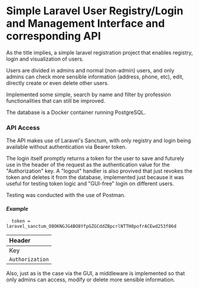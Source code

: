 # Simple Laravel User Registry/Login and Management Interface and corresponding API

As the title implies, a simple laravel registration project that enables registry, login and visualization of users.

Users are divided in admins and normal (non-admin) users, and only admins can check more sensible information (address, phone, etc), edit, directly create or even delete other users.

Implemented some simple, search by name and filter by profession functionalities that can still be improved. 

The database is a Docker container running PostgreSQL.

### API Access


The API makes use of Laravel's Sanctum, with only registry and login being available without authentication via Bearer token. 

The login itself promptly returns a token for the user to save and futurely use in the header of the request as the authentication value for the "Authorization" key. A "logout" handler is also provived that just revokes the token and deletes it from the database, implemented just because it was useful for testing token logic and "GUI-free" login on different users.

Testing was conducted with the use of Postman.

#### _Example_

```http
  token = laravel_sanctum_O8OKNGJG4BO8YfpGZGCddZBpcrlNTTH8pofrACEwd253f86d
```
| Header |
| :---------- |
| Key   | Value      | 
| `Authorization` | `Bearer laravel_sanctum_O8OKNGJG4BO8YfpGZGCddZBpcrlNTTH8pofrACEwd253f86d` 

Also, just as is the case via the GUI, a middleware is implemented so that only admins can access, modify or delete more sensible information.

